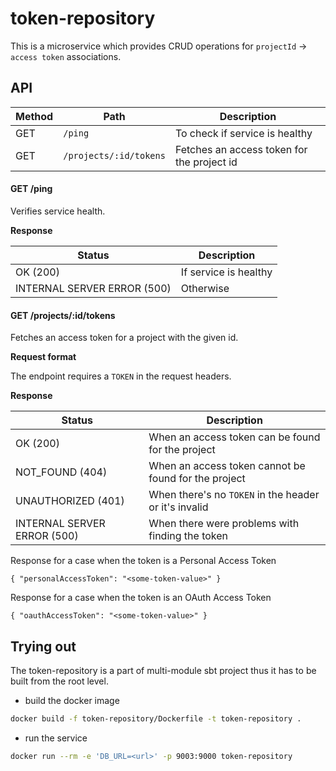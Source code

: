 # token-repository

This is a microservice which provides CRUD operations for `projectId` -> `access token` associations.

## API

| Method | Path                               | Description                                |
|--------|------------------------------------|--------------------------------------------|
|  GET   | ```/ping```                        | To check if service is healthy             |
|  GET   | ```/projects/:id/tokens```         | Fetches an access token for the project id |

#### GET /ping

Verifies service health.

**Response**

| Status                     | Description             |
|----------------------------|-------------------------|
| OK (200)                   | If service is healthy   |
| INTERNAL SERVER ERROR (500)| Otherwise               |

#### GET /projects/:id/tokens

Fetches an access token for a project with the given id.

**Request format**

The endpoint requires a `TOKEN` in the request headers.

**Response**

| Status                     | Description                                                                           |
|----------------------------|---------------------------------------------------------------------------------------|
| OK (200)                   | When an access token can be found for the project                                     |
| NOT_FOUND (404)            | When an access token cannot be found for the project                                  |
| UNAUTHORIZED (401)         | When there's no `TOKEN` in the header or it's invalid                                 |
| INTERNAL SERVER ERROR (500)| When there were problems with finding the token                                       |

Response for a case when the token is a Personal Access Token
```
{ "personalAccessToken": "<some-token-value>" }
```

Response for a case when the token is an OAuth Access Token
```
{ "oauthAccessToken": "<some-token-value>" }
```

## Trying out

The token-repository is a part of multi-module sbt project thus it has to be built from the root level.

- build the docker image

```bash
docker build -f token-repository/Dockerfile -t token-repository .
```

- run the service

```bash
docker run --rm -e 'DB_URL=<url>' -p 9003:9000 token-repository
```

